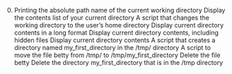 0. Printing the absolute path name of the current working directory
Display the contents list of your current directory
A script that changes the working directory to the user’s home directory
Display current directory contents in a long format
Display current directory contents, including hidden files
Display current directory contents
A script that creates a directory named my_first_directory in the /tmp/ directory
A script to move the file betty from /tmp/ to /tmp/my_first_directory
Delete the file betty
Delete the directory my_first_directory that is in the /tmp directory
